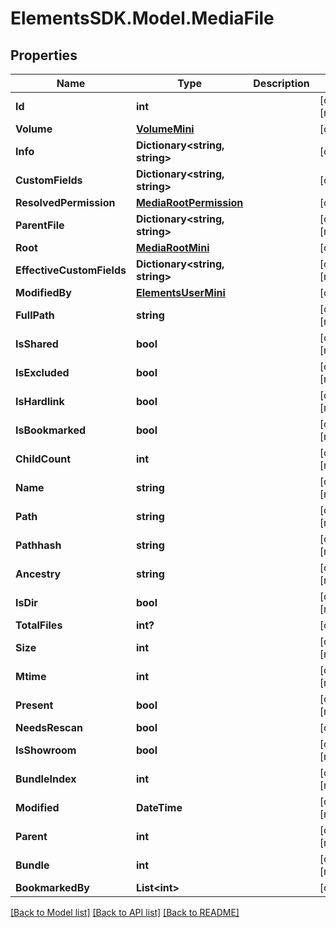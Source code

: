 # ElementsSDK.Model.MediaFile

## Properties

Name | Type | Description | Notes
------------ | ------------- | ------------- | -------------
**Id** | **int** |  | [optional] [readonly] 
**Volume** | [**VolumeMini**](VolumeMini.md) |  | [optional] 
**Info** | **Dictionary&lt;string, string&gt;** |  | [optional] 
**CustomFields** | **Dictionary&lt;string, string&gt;** |  | [optional] 
**ResolvedPermission** | [**MediaRootPermission**](MediaRootPermission.md) |  | [optional] 
**ParentFile** | **Dictionary&lt;string, string&gt;** |  | [optional] [readonly] 
**Root** | [**MediaRootMini**](MediaRootMini.md) |  | [optional] 
**EffectiveCustomFields** | **Dictionary&lt;string, string&gt;** |  | [optional] [readonly] 
**ModifiedBy** | [**ElementsUserMini**](ElementsUserMini.md) |  | [optional] 
**FullPath** | **string** |  | [optional] [readonly] 
**IsShared** | **bool** |  | [optional] [readonly] 
**IsExcluded** | **bool** |  | [optional] [readonly] 
**IsHardlink** | **bool** |  | [optional] [readonly] 
**IsBookmarked** | **bool** |  | [optional] [readonly] 
**ChildCount** | **int** |  | [optional] [readonly] 
**Name** | **string** |  | [optional] [readonly] 
**Path** | **string** |  | [optional] [readonly] 
**Pathhash** | **string** |  | [optional] [readonly] 
**Ancestry** | **string** |  | [optional] [readonly] 
**IsDir** | **bool** |  | [optional] [readonly] 
**TotalFiles** | **int?** |  | [optional] 
**Size** | **int** |  | [optional] [readonly] 
**Mtime** | **int** |  | [optional] [readonly] 
**Present** | **bool** |  | [optional] [readonly] 
**NeedsRescan** | **bool** |  | [optional] 
**IsShowroom** | **bool** |  | [optional] [readonly] 
**BundleIndex** | **int** |  | [optional] [readonly] 
**Modified** | **DateTime** |  | [optional] [readonly] 
**Parent** | **int** |  | [optional] [readonly] 
**Bundle** | **int** |  | [optional] [readonly] 
**BookmarkedBy** | **List&lt;int&gt;** |  | [optional] 

[[Back to Model list]](../#documentation-for-models) [[Back to API list]](../#documentation-for-api-endpoints) [[Back to README]](../)

